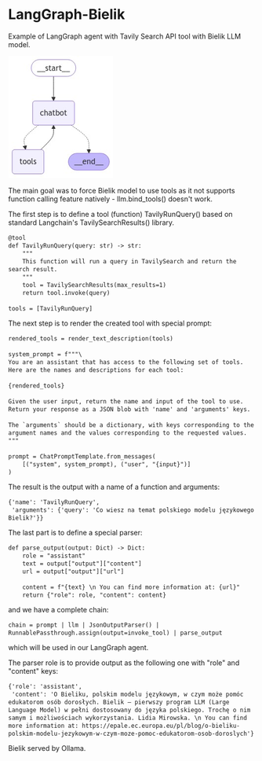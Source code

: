 # LangGraph-Bielik
Example of LangGraph agent with Tavily Search API tool with Bielik LLM model.

![Alt text](output_image.png "Bielik Agent")

The main goal was to force Bielik model to use tools as it not supports function calling feature natively - llm.bind_tools() doesn't work.

The first step is to define a tool (function) TavilyRunQuery() based on standard Langchain's TavilySearchResults() library.
```
@tool
def TavilyRunQuery(query: str) -> str:
    """
    This function will run a query in TavilySearch and return the search result.
    """
    tool = TavilySearchResults(max_results=1)
    return tool.invoke(query)

tools = [TavilyRunQuery]
```

The next step is to render the created tool with special prompt:
```
rendered_tools = render_text_description(tools)

system_prompt = f"""\
You are an assistant that has access to the following set of tools. 
Here are the names and descriptions for each tool:

{rendered_tools}

Given the user input, return the name and input of the tool to use. 
Return your response as a JSON blob with 'name' and 'arguments' keys.

The `arguments` should be a dictionary, with keys corresponding to the argument names and the values corresponding to the requested values.
"""

prompt = ChatPromptTemplate.from_messages(
    [("system", system_prompt), ("user", "{input}")]
)
```

The result is the output with a name of a function and arguments:
```
{'name': 'TavilyRunQuery',
 'arguments': {'query': 'Co wiesz na temat polskiego modelu językowego Bielik?'}}
```

The last part is to define a special parser:
```
def parse_output(output: Dict) -> Dict:
    role = "assistant"
    text = output["output"]["content"]
    url = output["output"]["url"]
    
    content = f"{text} \n You can find more information at: {url}"
    return {"role": role, "content": content}
```

and we have a complete chain:
```
chain = prompt | llm | JsonOutputParser() | RunnablePassthrough.assign(output=invoke_tool) | parse_output
```

which will be used in our LangGraph agent.

The parser role is to provide output as the following one with "role" and "content" keys:

```
{'role': 'assistant',
 'content': 'O Bieliku, polskim modelu językowym, w czym może pomóc edukatorom osób dorosłych. Bielik — pierwszy program LLM (Large Language Model) w pełni dostosowany do języka polskiego. Trochę o nim samym i możliwościach wykorzystania. Lidia Mirowska. \n You can find more information at: https://epale.ec.europa.eu/pl/blog/o-bieliku-polskim-modelu-jezykowym-w-czym-moze-pomoc-edukatorom-osob-doroslych'}
```

Bielik served by Ollama.

